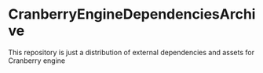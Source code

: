# CranberryEngineDependenciesArchive
This repository is just a distribution of external dependencies and assets for Cranberry engine
